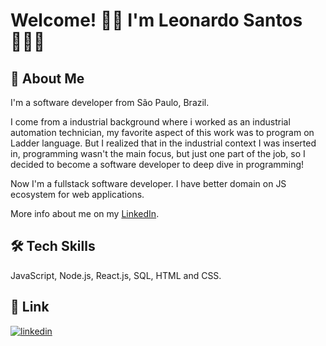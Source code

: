 # Welcome! 👋🏼 I'm Leonardo Santos 👨🏻‍💻 

## 🚀 About Me
I'm a software developer from São Paulo, Brazil.

I come from a industrial background where i worked as an industrial automation technician, my favorite aspect of this work was to program on Ladder language. But I realized that in the industrial context I was inserted in, programming wasn't the main focus, but just one part of the job, so I decided to become a software developer to deep dive in programming!

Now I'm a fullstack software developer. I have better domain on JS ecosystem for web applications.

More info about me on my [LinkedIn](https://www.linkedin.com/in/leoz2s/).

## 🛠 Tech Skills
JavaScript, Node.js, React.js, SQL, HTML and CSS.

## 🔗 Link
[![linkedin](https://img.shields.io/badge/linkedin-0A66C2?style=for-the-badge&logo=linkedin&logoColor=white)](https://www.linkedin.com/in/leoz2s/)
